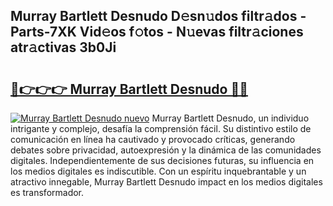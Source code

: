 ## Murray Bartlett Desnudo D𝚎sn𝚞dos filtr𝚊dos - Parts-7XK Vid𝚎os f𝚘tos - N𝚞evas filtr𝚊ciones atr𝚊ctivas 3b0Ji

# <h2><a href="http://mbchi5o.tromn.icu/?c=Murray+Bartlett+Desnudo">🔗👉👉👉 Murray Bartlett Desnudo 🔗🔗</a></h2>

[![Murray Bartlett Desnudo nuevo](https://i.imgur.com/pEAQMta.gif)](http://mbchi5o.tromn.icu/?c=Murray+Bartlett+Desnudo)
Murray Bartlett Desnudo, un individuo intrigante y complejo, desafía la comprensión fácil. Su distintivo estilo de comunicación en línea ha cautivado y provocado críticas, generando debates sobre privacidad, autoexpresión y la dinámica de las comunidades digitales. Independientemente de sus decisiones futuras, su influencia en los medios digitales es indiscutible. Con un espíritu inquebrantable y un atractivo innegable, Murray Bartlett Desnudo impact en los medios digitales es transformador.
